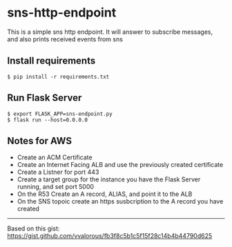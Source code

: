 # sns-http-endpoint

This is a simple sns http endpoint.
It will answer to subscribe messages, and also prints received events from sns

## Install requirements
```shell
$ pip install -r requirements.txt
```

## Run Flask Server
```shell
$ export FLASK_APP=sns-endpoint.py
$ flask run --host=0.0.0.0
```

## Notes for AWS
- Create an ACM Certificate
- Create an Internet Facing ALB and use the previously created certificate
- Create a Listner for port 443
- Create a target group for the instance you have the Flask Server running, and set port 5000
- On the R53 Create an A record, ALIAS, and point it to the ALB
- On the SNS topoic create an https susbcription to the A record you have created

----
Based on this gist: https://gist.github.com/vvalorous/fb3f8c5b1c5f15f28c14b4b44790d625
